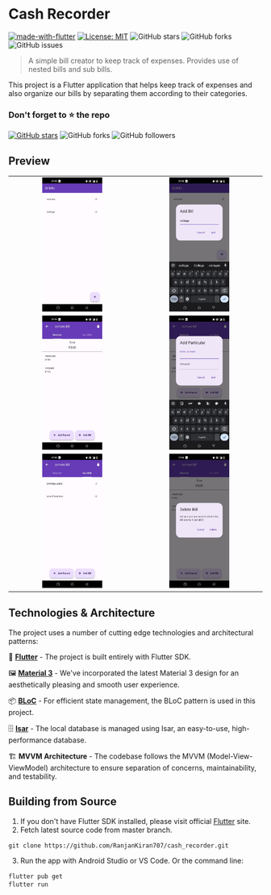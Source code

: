 # Cash Recorder
[![made-with-flutter](https://img.shields.io/badge/Made%20with-Flutter-1f425f.svg)](https://flutter.dev/)
[![License: MIT](https://img.shields.io/badge/License-MIT-green.svg)](https://opensource.org/licenses/MIT)
![GitHub stars](https://img.shields.io/github/stars/RanjanKiran707/cash_recorder) ![GitHub forks](https://img.shields.io/github/forks/RanjanKiran707/cash_recorder) ![GitHub issues](https://img.shields.io/github/issues/RanjanKiran707/cash_recorder)

> A simple bill creator to keep track of expenses. Provides use of nested bills and sub bills.

This project is a Flutter application that helps keep track of expenses and also organize our bills by separating them according to their categories.

### Don't forget to :star: the repo

[![GitHub stars](https://img.shields.io/github/stars/RanjanKiran707/cash_recorder.svg?style=social&label=Star)](https://github.com//RanjanKiran7070/cash_recorder) ![GitHub forks](https://img.shields.io/github/forks/RanjanKiran7070/cash_recorder.svg?style=social&label=Forks) ![GitHub followers](https://img.shields.io/github/followers/RanjanKiran707.svg?style=social&label=Follow)

## Preview

<table>
  <tr>
    <td align="center">
      <img src="https://raw.githubusercontent.com/RanjanKiran707/cash_recorder/main/screenshots/6.jpeg" width="50%">
    </td>
    <td align="center">
      <img src="https://raw.githubusercontent.com/RanjanKiran707/cash_recorder/main/screenshots/5.jpeg" width="50%">
    </td>
  </tr>
  <tr>
    <td align="center">
      <img src="https://raw.githubusercontent.com/RanjanKiran707/cash_recorder/main/screenshots/4.jpeg" width="50%">
    </td>
    <td align="center">
      <img src="https://raw.githubusercontent.com/RanjanKiran707/cash_recorder/main/screenshots/3.jpeg" width="50%">
    </td>
  </tr>
  <tr>
    <td align="center">
      <img src="https://raw.githubusercontent.com/RanjanKiran707/cash_recorder/main/screenshots/2.jpeg" width="50%">
    </td>
    <td align="center">
      <img src="https://raw.githubusercontent.com/RanjanKiran707/cash_recorder/main/screenshots/1.jpeg" width="50%">
    </td>
  </tr>
</table>

## Technologies & Architecture

The project uses a number of cutting edge technologies and architectural patterns:

:dart: **[Flutter](https://flutter.dev/)** - The project is built entirely with Flutter SDK.

:framed_picture: **[Material 3](https://m3.material.io/)** - We've incorporated the latest Material 3 design for an aesthetically pleasing and smooth user experience.

:package: **[BLoC](https://bloclibrary.dev/)** - For efficient state management, the BLoC pattern is used in this project.

:file_cabinet: **[Isar](https://isar.dev/)** - The local database is managed using Isar, an easy-to-use, high-performance database.

:building_construction: **MVVM Architecture** - The codebase follows the MVVM (Model-View-ViewModel) architecture to ensure separation of concerns, maintainability, and testability.

## Building from Source

1. If you don't have Flutter SDK installed, please visit official [Flutter](https://flutter.dev/) site.
2. Fetch latest source code from master branch.

```
git clone https://github.com/RanjanKiran707/cash_recorder.git
```

3. Run the app with Android Studio or VS Code. Or the command line:

```
flutter pub get
flutter run
```
